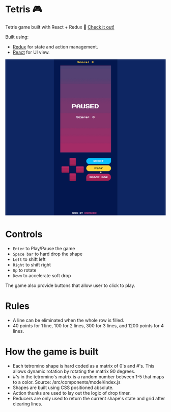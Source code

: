 # Tetris 🎮

Tetris game built with React + Redux 👾
[Check it out!](https://tetris-redux-cghslsxrpi.now.sh "Game site")

Built using:
- [Redux](http://redux.js.org/) for state and action management.
- [React](https://github.com/facebook/react) for UI view.

![Tetris demo](./tetris-redux.gif "Tetris demo")

# Controls
- `Enter` to Play/Pause the game
- `Space bar` to hard drop the shape
- `Left` to shift left
- `Right` to shift right
- `Up` to rotate
- `Down` to accelerate soft drop

The game also provide buttons that allow user to click to play.

# Rules
- A line can be eliminated when the whole row is filled.
- 40 points for 1 line, 100 for 2 lines, 300 for 3 lines, and 1200 points for 4 lines.

# How the game is built
- Each tetromino shape is hard coded as a matrix of 0's and #'s. This allows dynamic rotation by rotating the matrix 90 degrees.
- #'s in the tetromino's matrix is a random number between 1-5 that maps to a color. Source: /src/components/model/index.js
- Shapes are built using CSS positioned absolute.
- Action thunks are used to lay out the logic of drop timer.
- Reducers are only used to return the current shape's state and grid after clearing lines.
